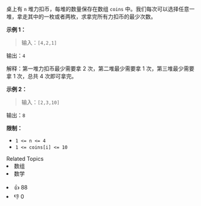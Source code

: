 <p>桌上有 <code>n</code> 堆力扣币，每堆的数量保存在数组 <code>coins</code> 中。我们每次可以选择任意一堆，拿走其中的一枚或者两枚，求拿完所有力扣币的最少次数。</p>

<p><strong>示例 1：</strong></p>

<blockquote> 
 <p>输入：<code>[4,2,1]</code></p> 
</blockquote>

<p>输出：<code>4</code></p>

<p>解释：第一堆力扣币最少需要拿 2 次，第二堆最少需要拿 1 次，第三堆最少需要拿 1 次，总共 4 次即可拿完。</p>

<p><strong>示例 2：</strong></p>

<blockquote> 
 <p>输入：<code>[2,3,10]</code></p> 
</blockquote>

<p>输出：<code>8</code></p>

<p><strong>限制：</strong></p>

<ul> 
 <li><code>1 &lt;= n &lt;= 4</code></li> 
 <li><code>1 &lt;= coins[i] &lt;= 10</code></li> 
</ul>

<div><div>Related Topics</div><div><li>数组</li><li>数学</li></div></div><br><div><li>👍 88</li><li>👎 0</li></div>
